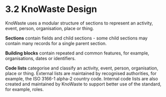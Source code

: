 3.2 KnoWaste Design
=======
KnoWaste uses a modular structure of sections to represent an activity, event, person, organisation, place or thing.

**Sections** contain fields and child sections - some child sections may contain many records for a single parent section. 

**Building blocks** contain repeated and common features, for example, organisations, dates or identifiers.	

**Code lists** categorise and classify an activity, event, person, organisation, place or thing. External lists are maintained by recognised authorities, for example, the ISO 3166-1 alpha-2 country code. Internal code lists are also created and maintained by KnoWaste to support better use of the standard, for example, roles.	
